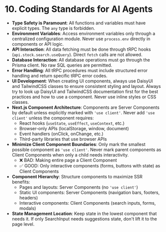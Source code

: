 # 10. Coding Standards for AI Agents

- **Type Safety is Paramount**: All functions and variables must have explicit types. The `any` type is forbidden.
- **Environment Variables**: Access environment variables only through a centralized configuration module. Never use `process.env` directly in components or API logic.
- **API Interaction**: All data fetching must be done through tRPC hooks (`api.stock.search.useQuery`). Direct `fetch` calls are not allowed.
- **Database Interaction**: All database operations must go through the Prisma client. No raw SQL queries are permitted.
- **Error Handling**: All tRPC procedures must include structured error handling and return specific tRPC error codes.
- **UI Development**: When creating UI components, always use DaisyUI and TailwindCSS classes to ensure consistent styling and layout. Always try to look up DaisyUI and TailwindCSS documentation first for the best practices and how to use a component. Never use inline styles or CSS classes.
- **Next.js Component Architecture**: Components are Server Components by default unless explicitly marked with `'use client'`. Never add `'use client'` unless the component requires:
  - React hooks (`useState`, `useEffect`, `useContext`, etc.)
  - Browser-only APIs (localStorage, window, document)
  - Event handlers (onClick, onChange, etc.)
  - Third-party libraries that use browser APIs
- **Minimize Client Component Boundaries**: Only mark the smallest possible component as `'use client'`. Never mark parent components as Client Components when only a child needs interactivity.
  - ❌ BAD: Making entire page a Client Component
  - ✅ GOOD: Only interactive components (forms, buttons with state) as Client Components
- **Component Hierarchy**: Structure components to maximize SSR benefits:
  - Pages and layouts: Server Components (no `'use client'`)
  - Static UI components: Server Components (navigation bars, footers, headers)
  - Interactive components: Client Components (search inputs, forms, modals)
- **State Management Location**: Keep state in the lowest component that needs it. If only SearchInput needs suggestions state, don't lift it to the page level.